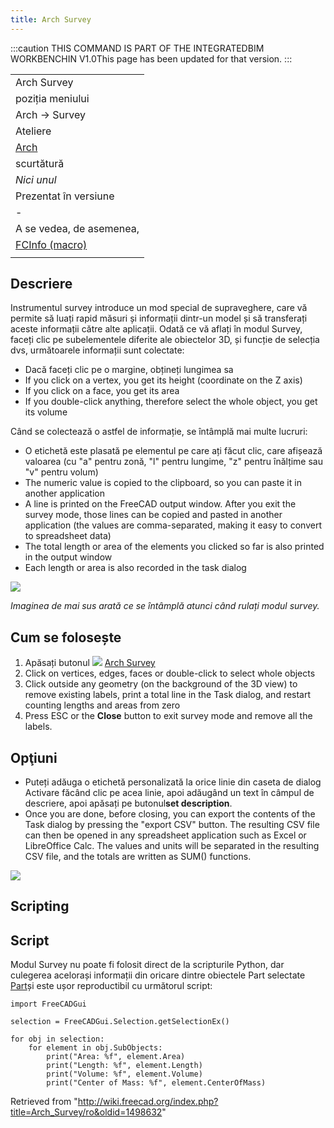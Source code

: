 ```yaml
---
title: Arch Survey
---
```


:::caution
THIS COMMAND IS PART OF THE INTEGRATEDBIM WORKBENCHIN V1.0This page has been updated for that version.
:::

|                                                                                                                  |
| ---------------------------------------------------------------------------------------------------------------- |
| Arch Survey                                                                                                      |
| poziția meniului                                                                                                 |
| Arch → Survey                                                                                                    |
| Ateliere                                                                                                         |
| [Arch](/Arch_Workbench/ro "Arch Workbench/ro")                                                                   |
| scurtătură                                                                                                       |
| _Nici unul_                                                                                                      |
| Prezentat în versiune                                                                                            |
| -                                                                                                                |
| A se vedea, de asemenea,                                                                                         |
| [FCInfo (macro)](/index.php?title=Macro_FCInfo/ro&action=edit&redlink=1 "Macro FCInfo/ro (page does not exist)") |
|                                                                                                                  |

## Descriere

Instrumentul survey introduce un mod special de supraveghere, care vă permite să luați rapid măsuri și informații dintr-un model și să transferați aceste informații către alte aplicații. Odată ce vă aflați în modul Survey, faceți clic pe subelementele diferite ale obiectelor 3D, și funcție de selecția dvs, următoarele informații sunt colectate:

- Dacă faceți clic pe o margine, obțineți lungimea sa
- If you click on a vertex, you get its height (coordinate on the Z axis)
- If you click on a face, you get its area
- If you double-click anything, therefore select the whole object, you get its volume

Când se colectează o astfel de informație, se întâmplă mai multe lucruri:

- O etichetă este plasată pe elementul pe care ați făcut clic, care afișează valoarea (cu "a" pentru zonă, "l" pentru lungime, "z" pentru înălțime sau "v" pentru volum)
- The numeric value is copied to the clipboard, so you can paste it in another application
- A line is printed on the FreeCAD output window. After you exit the survey mode, those lines can be copied and pasted in another application (the values are comma-separated, making it easy to convert to spreadsheet data)
- The total length or area of the elements you clicked so far is also printed in the output window
- Each length or area is also recorded in the task dialog

![](/images/Arch_Survey_example.jpg)

_Imaginea de mai sus arată ce se întâmplă atunci când rulați modul survey._

## Cum se folosește

1. Apăsați butonul ![](/images/Arch_Survey.png) [Arch Survey](/Arch_Survey "Arch Survey")
2. Click on vertices, edges, faces or double-click to select whole objects
3. Click outside any geometry (on the background of the 3D view) to remove existing labels, print a total line in the Task dialog, and restart counting lengths and areas from zero
4. Press ESC or the **Close** button to exit survey mode and remove all the labels.

## Opţiuni

- Puteți adăuga o etichetă personalizată la orice linie din caseta de dialog Activare făcând clic pe acea linie, apoi adăugând un text în câmpul de descriere, apoi apăsați pe butonul**set description**.
- Once you are done, before closing, you can export the contents of the Task dialog by pressing the "export CSV" button. The resulting CSV file can then be opened in any spreadsheet application such as Excel or LibreOffice Calc. The values and units will be separated in the resulting CSV file, and the totals are written as SUM() functions.

![](/images/Arch_Survey_spreadsheet.jpg)

## Scripting

## Script

Modul Survey nu poate fi folosit direct de la scripturile Python, dar culegerea acelorași informații din oricare dintre obiectele Part selectate [Part](/Part_Workbench "Part Workbench")și este ușor reproductibil cu următorul script:

```
import FreeCADGui

selection = FreeCADGui.Selection.getSelectionEx()

for obj in selection:
    for element in obj.SubObjects:
        print("Area: %f", element.Area)
        print("Length: %f", element.Length)
        print("Volume: %f", element.Volume)
        print("Center of Mass: %f", element.CenterOfMass)

```

Retrieved from "<http://wiki.freecad.org/index.php?title=Arch_Survey/ro&oldid=1498632>"
